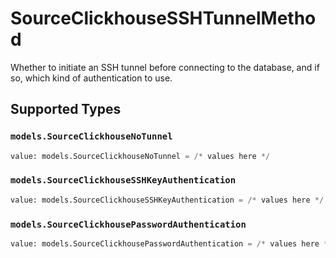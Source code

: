 # SourceClickhouseSSHTunnelMethod

Whether to initiate an SSH tunnel before connecting to the database, and if so, which kind of authentication to use.


## Supported Types

### `models.SourceClickhouseNoTunnel`

```python
value: models.SourceClickhouseNoTunnel = /* values here */
```

### `models.SourceClickhouseSSHKeyAuthentication`

```python
value: models.SourceClickhouseSSHKeyAuthentication = /* values here */
```

### `models.SourceClickhousePasswordAuthentication`

```python
value: models.SourceClickhousePasswordAuthentication = /* values here */
```

